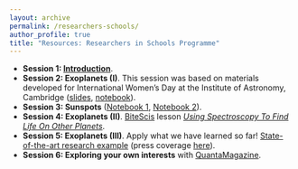 ```yaml
---
layout: archive
permalink: /researchers-schools/
author_profile: true
title: "Resources: Researchers in Schools Programme"
---
```


- **Session 1: [Introduction](/files/ResearchersSchools/ArkActon_Session1.pdf)**.    
- **Session 2: Exoplanets (I)**. This session was based on materials developed for International Women’s Day at the Institute of Astronomy, Cambridge ([slides]( https://docs.google.com/presentation/d/1yp81eEi25TsnwC7Tj5q4aTMXgA4wmSRPiMUphiycehQ/edit?usp=sharing), [notebook](https://githubtocolab.com/erinhay/outreach/blob/main/IWD/IWD_transitingplanets.ipynb)).  
- **Session 3: Sunspots** ([Notebook 1](https://colab.research.google.com/github/iabrilcabezas/astroPythonProject/blob/main/TheSun/1_Sunspots_year_frequency.ipynb), [Notebook 2](https://colab.research.google.com/github/iabrilcabezas/astroPythonProject/blob/main/TheSun/2_Sunspots_latitudeVSyear_ButterflyDiagram.ipynb)).  
- **Session 4: Exoplanets (II)**. [BiteScis](https://bitescis.org) lesson [_Using Spectroscopy To Find Life On Other Planets_](https://bitescis.org/lesson-plan/using-spectroscopy-to-find-life-on-other-planets/).  
- **Session 5: Exoplanets (III)**. Apply what we have learned so far! [State-of-the-art research example](https://arxiv.org/pdf/2309.05566) (press coverage [here](https://www.cam.ac.uk/stories/carbon-found-in-habitable-zone-exoplanet)).  
- **Session 6: Exploring your own interests** with [QuantaMagazine](https://www.quantamagazine.org).  
<!-- - **Session 7: **. The Sun: source of energy. -->